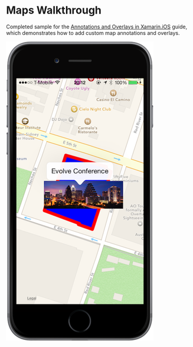Maps Walkthrough
=================

Completed sample for the 
[Annotations and Overlays in Xamarin.iOS](https://docs.microsoft.com/xamarin/ios/user-interface/controls/ios-maps/ios-maps-walkthrough)
guide, which demonstrates how to add custom map annotations and overlays.

![Maps Walkthrough sample](Screenshots/01_map_image.png)

